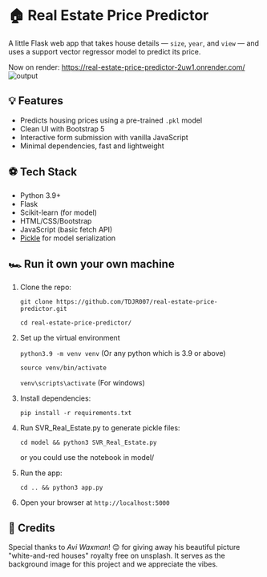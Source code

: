 # 🏠 Real Estate Price Predictor

A little Flask web app that takes house details — `size`, `year`, and `view` — and uses a support vector regressor model to predict its price.

Now on render: https://real-estate-price-predictor-2uw1.onrender.com/
![output](.output.png)

## 💡 Features

- Predicts housing prices using a pre-trained `.pkl` model
- Clean UI with Bootstrap 5
- Interactive form submission with vanilla JavaScript
- Minimal dependencies, fast and lightweight

## ⚽️ Tech Stack

- Python 3.9+
- Flask
- Scikit-learn (for model)
- HTML/CSS/Bootstrap
- JavaScript (basic fetch API)
- [Pickle](https://docs.python.org/3/library/pickle.html) for model serialization


## 🏎️ Run it own your own machine

1. Clone the repo:

   `git clone https://github.com/TDJR007/real-estate-price-predictor.git`

   `cd real-estate-price-predictor/`

2. Set up the virtual environment

    `python3.9 -m venv venv` (Or any python which is 3.9 or above)
    
    `source venv/bin/activate`
    
    `venv\scripts\activate` (For windows) 
    
3. Install dependencies:

    `pip install -r requirements.txt`
    
4. Run SVR_Real_Estate.py to generate pickle files:

    `cd model && python3 SVR_Real_Estate.py`
    
    or you could use the notebook in model/

4. Run the app:
   
    `cd .. && python3 app.py`

6. Open your browser at `http://localhost:5000`


## 📸 Credits

Special thanks to *Avi Waxman*! 😊️ for giving away his beautiful picture "white-and-red houses" royalty free on unsplash. It serves as the background image for this project and we appreciate the vibes.



